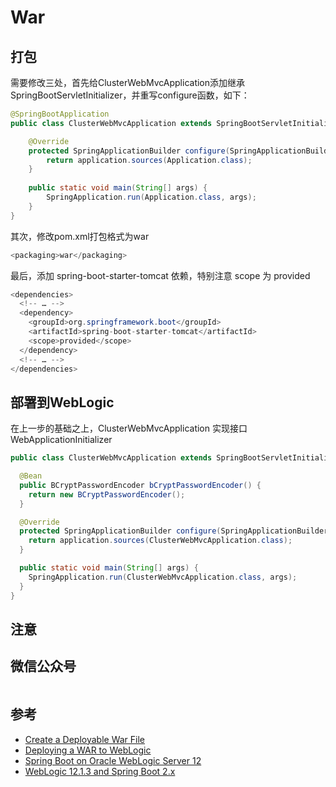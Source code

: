# War

## 打包

需要修改三处，首先给ClusterWebMvcApplication添加继承SpringBootServletInitializer，并重写configure函数，如下：

``` java
@SpringBootApplication
public class ClusterWebMvcApplication extends SpringBootServletInitializer {

    @Override
    protected SpringApplicationBuilder configure(SpringApplicationBuilder application) {
        return application.sources(Application.class);
    }
  
    public static void main(String[] args) {
        SpringApplication.run(Application.class, args);
    }
}
```

其次，修改pom.xml打包格式为war

``` java
<packaging>war</packaging>
```

最后，添加 spring-boot-starter-tomcat 依赖，特别注意 scope 为 provided

``` java
<dependencies>
  <!-- … -->
  <dependency>
    <groupId>org.springframework.boot</groupId>
    <artifactId>spring-boot-starter-tomcat</artifactId>
    <scope>provided</scope>
  </dependency>
  <!-- … -->
</dependencies>
```

## 部署到WebLogic

在上一步的基础之上，ClusterWebMvcApplication 实现接口 WebApplicationInitializer

``` java
public class ClusterWebMvcApplication extends SpringBootServletInitializer implements WebApplicationInitializer {

  @Bean
  public BCryptPasswordEncoder bCryptPasswordEncoder() {
    return new BCryptPasswordEncoder();
  }

  @Override
  protected SpringApplicationBuilder configure(SpringApplicationBuilder application) {
    return application.sources(ClusterWebMvcApplication.class);
  }

  public static void main(String[] args) {
    SpringApplication.run(ClusterWebMvcApplication.class, args);
  }
}
```

## 注意

## 微信公众号

<img :src="$withBase('/image/qrcode_xiaperio_430.jpg')" style="width:250px;"/>

## 参考

- [Create a Deployable War File](https://docs.spring.io/spring-boot/docs/current/reference/html/howto-traditional-deployment.html)
- [Deploying a WAR to WebLogic](https://docs.spring.io/spring-boot/docs/current/reference/html/howto-traditional-deployment.html#howto-weblogic)
- [Spring Boot on Oracle WebLogic Server 12](http://www.virtual7.de/blog/2016/07/oracle-weblogic-server-spring-boot/)
- [WebLogic 12.1.3 and Spring Boot 2.x](https://medium.com/@agrawal.tushar/weblogic-12-1-3-and-spring-boot-2-x-ea0461bab47c)

